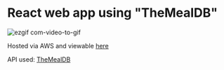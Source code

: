 # React web app using "TheMealDB"

![ezgif com-video-to-gif](https://github.com/aiden10/Meal-API-React-Site/assets/51337166/bfe9cd83-d6b3-4a9e-8b7f-98ff0a27c240)

Hosted via AWS and viewable [here](https://master.d3q6xqyt112tqe.amplifyapp.com/)

API used: [TheMealDB](https://www.themealdb.com/) 
